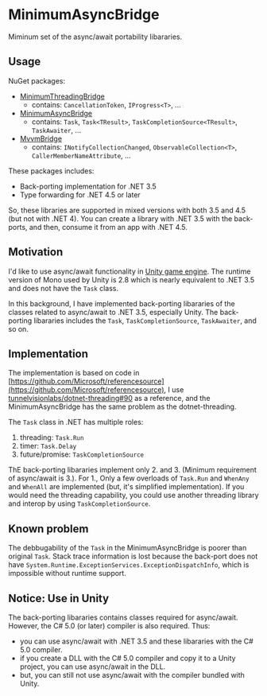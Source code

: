 # MinimumAsyncBridge

Miminum set of the async/await portability libararies.

## Usage

NuGet packages:

- [MinimumThreadingBridge](https://www.nuget.org/packages/MinimumThreadingBridge/)
  - contains: `CancellationToken`, `IProgress<T>`, ...
- [MinimumAsyncBridge](https://www.nuget.org/packages/MinimumAsyncBridge/)
  - contains: `Task`, `Task<TResult>`, `TaskCompletionSource<TResult>`, `TaskAwaiter`, ...
- [MvvmBridge](https://www.nuget.org/packages/MvvmBridge/)
  - contains: `INotifyCollectionChanged`, `ObservableCollection<T>`, `CallerMemberNameAttribute`, ...

These packages includes:

- Back-porting implementation for .NET 3.5
- Type forwarding for .NET 4.5 or later

So, these libraries are supported in mixed versions with both 3.5 and 4.5 (but not with .NET 4).
You can create a library with .NET 3.5 with the back-ports, and then, consume it from an app with .NET 4.5.

## Motivation

I'd like to use async/await functionality in [Unity game engine](http://unity3d.com/).
The runtime version of Mono used by Unity is 2.8 which is nearly equivalent to .NET 3.5 and does not have the `Task` class.

In this background, I have implemented back-porting libararies of the classes related to async/await  to .NET 3.5, especially Unity.
The back-porting libararies includes the `Task`, `TaskCompletionSource`, `TaskAwaiter`, and so on.

## Implementation

The implementation is based on code in [https://github.com/Microsoft/referencesource](https://github.com/Microsoft/referencesource), 
I use [tunnelvisionlabs/dotnet-threading#90](https://github.com/tunnelvisionlabs/dotnet-threading/pull/90) as a reference, 
and the MinimumAsyncBridge has the same problem as the dotnet-threading.

The `Task` class in .NET has multiple roles:

1. threading: `Task.Run`
1. timer: `Task.Delay`
1. future/promise: `TaskCompletionSource`

ThE back-porting libararies implement only 2. and 3. (Minimum requirement of async/await is 3.). 
For 1., Only a few overloads of `Task.Run` and `WhenAny` and `WhenAll` are implemented (but, it's simplified implementation).
If you would need the threading capability, you could use another threading library and interop by using `TaskCompletionSource`.

## Known problem

The debbugability of the `Task` in the MinimumAsyncBridge is poorer than original `Task`.
Stack trace information is lost because the back-port does not have `System.Runtime.ExceptionServices.ExceptionDispatchInfo`,
which is impossible without runtime support.

## Notice: Use in Unity

The back-porting libararies contains classes required for async/await. 
However, the C# 5.0 (or later) compiler is also required. Thus:

- you can use async/await with .NET 3.5 and these libararies with the C# 5.0 compiler.
- if you create a DLL with the C# 5.0 compiler and copy it to a Unity project, you can use async/await in the DLL.
- but, you can still not use async/await with the compiler bundled with Unity.

